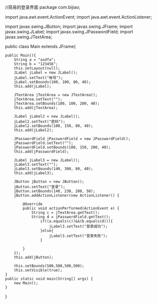 //简易的登录界面
package com.bijiao;

import java.awt.event.ActionEvent;
import java.awt.event.ActionListener;

import javax.swing.JButton;
import javax.swing.JFrame;
import javax.swing.JLabel;
import javax.swing.JPasswordField;
import javax.swing.JTextArea;

public class Main extends JFrame{
	

	public Main(){
		String a = "asdfa";
		String b = "123456";
		this.setLayout(null);
		JLabel jLabel = new JLabel();
		jLabel.setText("帐号");
		jLabel.setBounds(100, 100, 80, 40);
		this.add(jLabel);
		
		JTextArea jTextArea = new JTextArea();
		jTextArea.setText("");
		jTextArea.setBounds(180, 100, 200, 40);
		this.add(jTextArea);
		
		JLabel jLabel2 = new JLabel();
		jLabel2.setText("密码");
		jLabel2.setBounds(100, 150, 80, 40);
		this.add(jLabel2);
		
		JPasswordField jPasswordField = new JPasswordField();
		jPasswordField.setText("");
		jPasswordField.setBounds(180, 150, 200, 40);
		this.add(jPasswordField);
		
		JLabel jLabel3 = new JLabel();
		jLabel3.setText("");
		jLabel3.setBounds(140, 300, 80, 40);
		this.add(jLabel3);
		
		JButton jButton = new JButton();
		jButton.setText("登录");
		jButton.setBounds(140, 230, 200, 50);
		jButton.addActionListener(new ActionListener() {
			
			@Override
			public void actionPerformed(ActionEvent e) {
				String c = jTextArea.getText();
				String d = jPasswordField.getText();
					if((a.equals(c))&&(b.equals(d))){
						jLabel3.setText("登录成功");
					}else{
						jLabel3.setText("登录失败");
					}
				
			}
		});
		this.add(jButton);
		
		this.setBounds(500,500,500,500);
		this.setVisible(true);
	}
	public static void main(String[] args) {
		new Main();
	}

}
